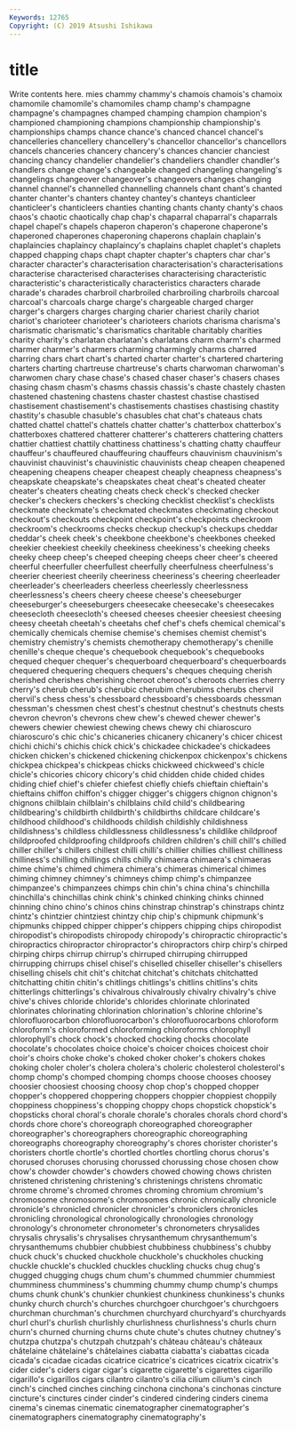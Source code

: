 ```yaml
---
Keywords: 12765
Copyright: (C) 2019 Atsushi Ishikawa
---
```


# title

Write contents here.
mies chammy chammy's chamois chamois's chamoix chamomile chamomile's chamomiles
champ champ's champagne champagne's champagnes champed champing champion champion's championed
championing champions championship championship's championships champs chance chance's chanced chancel
chancel's chancelleries chancellery chancellery's chancellor chancellor's chancellors chancels chanceries chancery
chancery's chances chancier chanciest chancing chancy chandelier chandelier's chandeliers chandler
chandler's chandlers change change's changeable changed changeling changeling's changelings changeover
changeover's changeovers changes changing channel channel's channelled channelling channels chant
chant's chanted chanter chanter's chanters chantey chantey's chanteys chanticleer chanticleer's
chanticleers chanties chanting chants chanty chanty's chaos chaos's chaotic chaotically
chap chap's chaparral chaparral's chaparrals chapel chapel's chapels chaperon chaperon's
chaperone chaperone's chaperoned chaperones chaperoning chaperons chaplain chaplain's chaplaincies chaplaincy
chaplaincy's chaplains chaplet chaplet's chaplets chapped chapping chaps chapt chapter
chapter's chapters char char's character character's characterisation characterisation's characterisations characterise
characterised characterises characterising characteristic characteristic's characteristically characteristics characters charade charade's
charades charbroil charbroiled charbroiling charbroils charcoal charcoal's charcoals charge charge's
chargeable charged charger charger's chargers charges charging charier chariest charily
chariot chariot's charioteer charioteer's charioteers chariots charisma charisma's charismatic charismatic's
charismatics charitable charitably charities charity charity's charlatan charlatan's charlatans charm
charm's charmed charmer charmer's charmers charming charmingly charms charred charring
chars chart chart's charted charter charter's chartered chartering charters charting
chartreuse chartreuse's charts charwoman charwoman's charwomen chary chase chase's chased
chaser chaser's chasers chases chasing chasm chasm's chasms chassis chassis's
chaste chastely chasten chastened chastening chastens chaster chastest chastise chastised
chastisement chastisement's chastisements chastises chastising chastity chastity's chasuble chasuble's chasubles
chat chat's chateaus chats chatted chattel chattel's chattels chatter chatter's
chatterbox chatterbox's chatterboxes chattered chatterer chatterer's chatterers chattering chatters chattier
chattiest chattily chattiness chattiness's chatting chatty chauffeur chauffeur's chauffeured chauffeuring
chauffeurs chauvinism chauvinism's chauvinist chauvinist's chauvinistic chauvinists cheap cheapen cheapened
cheapening cheapens cheaper cheapest cheaply cheapness cheapness's cheapskate cheapskate's cheapskates
cheat cheat's cheated cheater cheater's cheaters cheating cheats check check's
checked checker checker's checkers checkers's checking checklist checklist's checklists checkmate
checkmate's checkmated checkmates checkmating checkout checkout's checkouts checkpoint checkpoint's checkpoints
checkroom checkroom's checkrooms checks checkup checkup's checkups cheddar cheddar's cheek
cheek's cheekbone cheekbone's cheekbones cheeked cheekier cheekiest cheekily cheekiness cheekiness's
cheeking cheeks cheeky cheep cheep's cheeped cheeping cheeps cheer cheer's
cheered cheerful cheerfuller cheerfullest cheerfully cheerfulness cheerfulness's cheerier cheeriest cheerily
cheeriness cheeriness's cheering cheerleader cheerleader's cheerleaders cheerless cheerlessly cheerlessness cheerlessness's
cheers cheery cheese cheese's cheeseburger cheeseburger's cheeseburgers cheesecake cheesecake's cheesecakes
cheesecloth cheesecloth's cheesed cheeses cheesier cheesiest cheesing cheesy cheetah cheetah's
cheetahs chef chef's chefs chemical chemical's chemically chemicals chemise chemise's
chemises chemist chemist's chemistry chemistry's chemists chemotherapy chemotherapy's chenille chenille's
cheque cheque's chequebook chequebook's chequebooks chequed chequer chequer's chequerboard chequerboard's
chequerboards chequered chequering chequers chequers's cheques chequing cherish cherished cherishes
cherishing cheroot cheroot's cheroots cherries cherry cherry's cherub cherub's cherubic
cherubim cherubims cherubs chervil chervil's chess chess's chessboard chessboard's chessboards
chessman chessman's chessmen chest chest's chestnut chestnut's chestnuts chests chevron
chevron's chevrons chew chew's chewed chewer chewer's chewers chewier chewiest
chewing chews chewy chi chiaroscuro chiaroscuro's chic chic's chicaneries chicanery
chicanery's chicer chicest chichi chichi's chichis chick chick's chickadee chickadee's
chickadees chicken chicken's chickened chickening chickenpox chickenpox's chickens chickpea chickpea's
chickpeas chicks chickweed chickweed's chicle chicle's chicories chicory chicory's chid
chidden chide chided chides chiding chief chief's chiefer chiefest chiefly
chiefs chieftain chieftain's chieftains chiffon chiffon's chigger chigger's chiggers chignon
chignon's chignons chilblain chilblain's chilblains child child's childbearing childbearing's childbirth
childbirth's childbirths childcare childcare's childhood childhood's childhoods childish childishly childishness
childishness's childless childlessness childlessness's childlike childproof childproofed childproofing childproofs children
children's chill chill's chilled chiller chiller's chillers chillest chilli chilli's
chillier chillies chilliest chilliness chilliness's chilling chillings chills chilly chimaera
chimaera's chimaeras chime chime's chimed chimera chimera's chimeras chimerical chimes
chiming chimney chimney's chimneys chimp chimp's chimpanzee chimpanzee's chimpanzees chimps
chin chin's china china's chinchilla chinchilla's chinchillas chink chink's chinked
chinking chinks chinned chinning chino chino's chinos chins chinstrap chinstrap's
chinstraps chintz chintz's chintzier chintziest chintzy chip chip's chipmunk chipmunk's
chipmunks chipped chipper chipper's chippers chipping chips chiropodist chiropodist's chiropodists
chiropody chiropody's chiropractic chiropractic's chiropractics chiropractor chiropractor's chiropractors chirp chirp's
chirped chirping chirps chirrup chirrup's chirruped chirruping chirrupped chirrupping chirrups
chisel chisel's chiselled chiseller chiseller's chisellers chiselling chisels chit chit's
chitchat chitchat's chitchats chitchatted chitchatting chitin chitin's chitlings chitlings's chitlins
chitlins's chits chitterlings chitterlings's chivalrous chivalrously chivalry chivalry's chive chive's
chives chloride chloride's chlorides chlorinate chlorinated chlorinates chlorinating chlorination chlorination's
chlorine chlorine's chlorofluorocarbon chlorofluorocarbon's chlorofluorocarbons chloroform chloroform's chloroformed chloroforming chloroforms
chlorophyll chlorophyll's chock chock's chocked chocking chocks chocolate chocolate's chocolates
choice choice's choicer choices choicest choir choir's choirs choke choke's
choked choker choker's chokers chokes choking choler choler's cholera cholera's
choleric cholesterol cholesterol's chomp chomp's chomped chomping chomps choose chooses
choosey choosier choosiest choosing choosy chop chop's chopped chopper chopper's
choppered choppering choppers choppier choppiest choppily choppiness choppiness's chopping choppy
chops chopstick chopstick's chopsticks choral choral's chorale chorale's chorales chorals
chord chord's chords chore chore's choreograph choreographed choreographer choreographer's choreographers
choreographic choreographing choreographs choreography choreography's chores chorister chorister's choristers chortle
chortle's chortled chortles chortling chorus chorus's chorused choruses chorusing chorussed
chorussing chose chosen chow chow's chowder chowder's chowders chowed chowing
chows christen christened christening christening's christenings christens chromatic chrome chrome's
chromed chromes chroming chromium chromium's chromosome chromosome's chromosomes chronic chronically
chronicle chronicle's chronicled chronicler chronicler's chroniclers chronicles chronicling chronological chronologically
chronologies chronology chronology's chronometer chronometer's chronometers chrysalides chrysalis chrysalis's chrysalises
chrysanthemum chrysanthemum's chrysanthemums chubbier chubbiest chubbiness chubbiness's chubby chuck chuck's
chucked chuckhole chuckhole's chuckholes chucking chuckle chuckle's chuckled chuckles chuckling
chucks chug chug's chugged chugging chugs chum chum's chummed chummier
chummiest chumminess chumminess's chumming chummy chump chump's chumps chums chunk
chunk's chunkier chunkiest chunkiness chunkiness's chunks chunky church church's churches
churchgoer churchgoer's churchgoers churchman churchman's churchmen churchyard churchyard's churchyards churl
churl's churlish churlishly churlishness churlishness's churls churn churn's churned churning
churns chute chute's chutes chutney chutney's chutzpa chutzpa's chutzpah chutzpah's
château château's châteaux châtelaine châtelaine's châtelaines ciabatta ciabatta's ciabattas cicada
cicada's cicadae cicadas cicatrice cicatrice's cicatrices cicatrix cicatrix's cider cider's
ciders cigar cigar's cigarette cigarette's cigarettes cigarillo cigarillo's cigarillos cigars
cilantro cilantro's cilia cilium cilium's cinch cinch's cinched cinches cinching
cinchona cinchona's cinchonas cincture cincture's cinctures cinder cinder's cindered cindering
cinders cinema cinema's cinemas cinematic cinematographer cinematographer's cinematographers cinematography cinematography's
